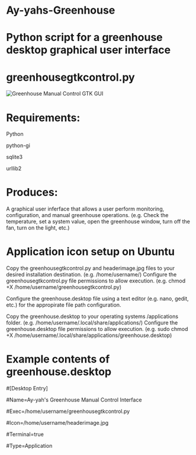 # Ay-yahs-Greenhouse


# Python script for a greenhouse desktop graphical user interface


# greenhousegtkcontrol.py

![Greenhouse Manual Control GTK GUI](https://raw.githubusercontent.com/thegroundhogwhisperer/Ay-yahs-Greenhouse/master/Images/Greenhouse%20Manual%20Operations%20GUI.png)



# Requirements: 

Python

python-gi

sqlite3

urllib2


# 
# Produces:


A graphical user inferface that allows a user perform monitoring, configuration, and manual greenhouse operations. (e.g. Check the temperature, set a system value, open the greenhouse window, turn off the fan, turn on the light, etc.)

# Application icon setup on Ubuntu

Copy the greenhousegtkcontrol.py and headerimage.jpg files to your desired installation destination.  (e.g. /home/username/)
Configure the greenhousegtkcontrol.py file permissions to allow execution.  (e.g. chmod +X /home/username/greenhousegtkcontrol.py)

Configure the greenhouse.desktop file using a text editor (e.g. nano, gedit, etc.) for the appropirate file path configuration.

Copy the greenhouse.desktop to your operating systems /applications folder. (e.g. /home/username/.local/share/applications/)
Configure the greenhouse.desktop file permissions to allow execution.  (e.g. sudo chmod +X /home/username/.local/share/applications/greenhouse.desktop)

# Example contents of greenhouse.desktop

\#[Desktop Entry]

\#Name=Ay-yah's Greenhouse Manual Control Interface

\#Exec=/home/username/greenhousegtkcontrol.py

\#Icon=/home/username/headerimage.jpg

\#Terminal=true

\#Type=Application


